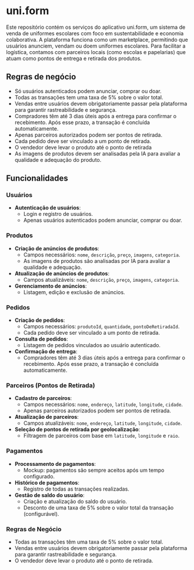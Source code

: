 # uni.form
Este repositório contém os serviços do aplicativo uni.form, um sistema de venda de uniformes escolares com foco em sustentabilidade e economia colaborativa. A plataforma funciona como um marketplace, permitindo que usuários anunciem, vendam ou doem uniformes escolares. Para facilitar a logística, contamos com parceiros locais (como escolas e papelarias) que atuam como pontos de entrega e retirada dos produtos.

## Regras de negócio
- Só usuários autenticados podem anunciar, comprar ou doar.
- Todas as transações tem uma taxa de 5% sobre o valor total.
- Vendas entre usuários devem obrigatoriamente passar pela plataforma para garantir rastreabilidade e segurança.
- Compradores têm até 3 dias úteis após a entrega para confirmar o recebimento. Após esse prazo, a transação é concluída automaticamente.
- Apenas parceiros autorizados podem ser pontos de retirada.
- Cada pedido deve ser vinculado a um ponto de retirada.
- O vendedor deve levar o produto até o ponto de retirada
- As imagens de produtos devem ser analisadas pela IA para avaliar a qualidade e adequação do produto.

## Funcionalidades

### Usuários
- **Autenticação de usuários**:
  - Login e registro de usuários.
  - Apenas usuários autenticados podem anunciar, comprar ou doar.

### Produtos
- **Criação de anúncios de produtos**:
  - Campos necessários: `nome`, `descrição`, `preço`, `imagens`, `categoria`.
  - As imagens de produtos são analisadas por IA para avaliar a qualidade e adequação.
- **Atualização de anúncios de produtos**:
  - Campos atualizáveis: `nome`, `descrição`, `preço`, `imagens`, `categoria`.
- **Gerenciamento de anúncios**:
  - Listagem, edição e exclusão de anúncios.

### Pedidos
- **Criação de pedidos**:
  - Campos necessários: `produtoId`, `quantidade`, `pontoDeRetiradaId`.
  - Cada pedido deve ser vinculado a um ponto de retirada.
- **Consulta de pedidos**:
  - Listagem de pedidos vinculados ao usuário autenticado.
- **Confirmação de entrega**:
  - Compradores têm até 3 dias úteis após a entrega para confirmar o recebimento. Após esse prazo, a transação é concluída automaticamente.

### Parceiros (Pontos de Retirada)
- **Cadastro de parceiros**:
  - Campos necessários: `nome`, `endereço`, `latitude`, `longitude`, `cidade`.
  - Apenas parceiros autorizados podem ser pontos de retirada.
- **Atualização de parceiros**:
  - Campos atualizáveis: `nome`, `endereço`, `latitude`, `longitude`, `cidade`.
- **Seleção de pontos de retirada por geolocalização**:
  - Filtragem de parceiros com base em `latitude`, `longitude` e `raio`.

### Pagamentos
- **Processamento de pagamentos**:
  - Mockup: pagamentos são sempre aceitos após um tempo configurado.
- **Histórico de pagamentos**:
  - Registro de todas as transações realizadas.
- **Gestão de saldo do usuário**:
  - Criação e atualização do saldo do usuário.
  - Desconto de uma taxa de 5% sobre o valor total da transação (configurável).

### Regras de Negócio
- Todas as transações têm uma taxa de 5% sobre o valor total.
- Vendas entre usuários devem obrigatoriamente passar pela plataforma para garantir rastreabilidade e segurança.
- O vendedor deve levar o produto até o ponto de retirada.